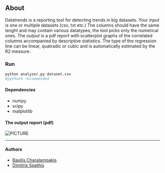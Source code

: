 
## About 
Datatrends is a reporting tool for detecting trends in big datasets. Your *input* is one or multiple datasets (csv, txt etc.)  The columns should have the same lenght and may contain various datatypes, the tool picks only the numerical ones. The *output* is a pdf report with scatterplot graphs of the correlated columns accompanied by descriptive statistics. The type of the regression line can be linear, quatradic or cubic and is automatically estimated by the R2 measure. 

### Run 
```python
python analyzer.py dataset.csv
#python3 recommended
```

#### Dependencies
* numpy
* scipy
* matplotlib

#### The output report (pdf)
![PICTURE](http://i.imgur.com/qXcTthf.png)
***

#### Authors
* [Basilis Charalampakis](https://github.com/charbgr)
* [Dimitris Spathis](https://github.com/sdimi)


